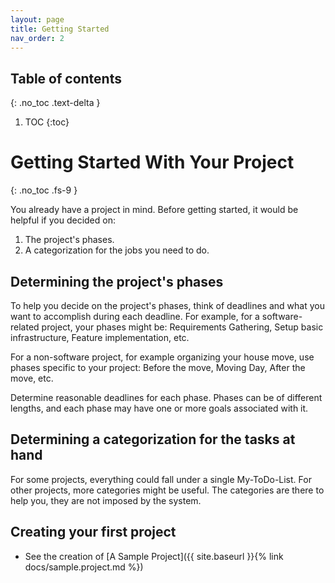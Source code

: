 ```yaml
---
layout: page
title: Getting Started
nav_order: 2
---
```


## Table of contents
{: .no_toc .text-delta }

1. TOC
{:toc}

# Getting Started With Your Project
{: .no_toc .fs-9 }

You already have a project in mind. Before getting started, it would be helpful if you decided on:

1. The project's phases.
1. A categorization for the jobs you need to do.

## Determining the project's phases
To help you decide on the project's phases, think of deadlines and what you want to accomplish during each deadline. For example, for a software-related project, your phases might be: Requirements Gathering, Setup basic infrastructure, Feature implementation, etc.

For a non-software project, for example organizing your house move, use phases specific to your project: Before the move, Moving Day, After the move, etc.

Determine reasonable deadlines for each phase. Phases can be of different lengths, and each phase may have one or more goals associated with it.

## Determining a categorization for the tasks at hand
For some projects, everything could fall under a single My-ToDo-List. 
For other projects, more categories might be useful. The categories are there to help you, 
they are not imposed by the system.

## Creating your first project

- See the creation of [A Sample Project]({{ site.baseurl }}{% link docs/sample.project.md %})